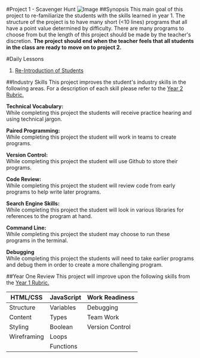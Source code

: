 #Project 1 - Scavenger Hunt
![Image](http://i.imgur.com/N7dzgjo.png)
##Synopsis
This main goal of this project to re-familiarize the students with the skills learned in year 1. The structure of the project is to have many short (<10 lines) programs that all have a point value determined by difficulty. There are many programs to choose from but the length of this project should be made by the teacher's discretion. **The project should end when the teacher feels that all students in the class are ready to move on to project 2.** 

#Daily Lessons
1. [Re-Introduction of Students](lessons/1-intro)

 

##Industry Skills
This project improves the student's industry skills in the following areas. For a description of each skill please refer to the [Year 2 Rubric.](https://docs.google.com/a/scripted.org/spreadsheet/ccc?key=0AmfF2axUr9M_dDA0WEV0LWo2MnBUM0JaQnJTYy1sc0E&usp=drive_web#gid=0)

**Technical Vocabulary:**  
While completing this project the students will receive practice hearing and using technical jargon.

**Paired Programming:**   
While completing this project the student will work in teams to create programs.

**Version Control:**   
While completing this project the student will use Github to store their programs.

**Code Review:**   
While completing this project the student will review code from early programs to help write later programs.

**Search Engine Skills:**  
While completing this project the student will look in various libraries for references to the program at hand.

**Command Line:**  
While completing this project the student may choose to run these programs in the terminal.

**Debugging**  
While completing this project the students will need to take earlier programs and debug them in order to create a more challenging program.

##Year One Review
This project will improve upon the following skills from the [Year 1 Rubric.](https://docs.google.com/a/scripted.org/spreadsheet/ccc?key=0AobNdyExPHV5dGRWMVI0QVpnSWYtczZZT2ZyV01kcmc&usp=drive_web#gid=0)  
    
HTML/CSS | JavaScript | Work Readiness
------------ | ------------- | ------------
Structure	| Variables		| Debugging
Content		| Types  		| Team Work
Styling		|	Boolean		| Version Control
Wireframing	| 	Loops		|
			|	Functions	|
		

